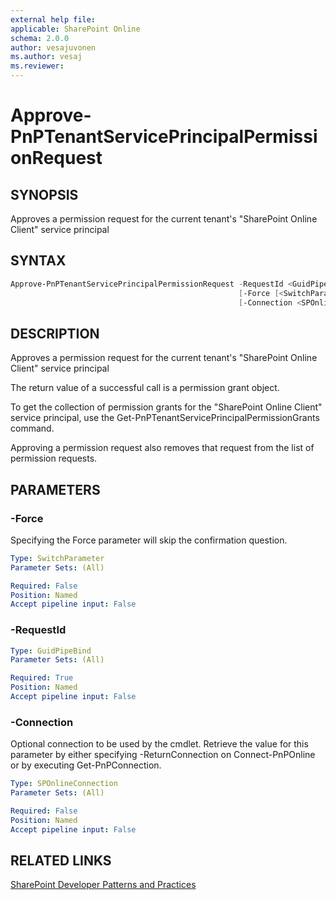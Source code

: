 ```yaml
---
external help file:
applicable: SharePoint Online
schema: 2.0.0
author: vesajuvonen
ms.author: vesaj
ms.reviewer:
---
```

# Approve-PnPTenantServicePrincipalPermissionRequest

## SYNOPSIS
Approves a permission request for the current tenant's "SharePoint Online Client" service principal

## SYNTAX 

```powershell
Approve-PnPTenantServicePrincipalPermissionRequest -RequestId <GuidPipeBind>
                                                   [-Force [<SwitchParameter>]]
                                                   [-Connection <SPOnlineConnection>]
```

## DESCRIPTION
Approves a permission request for the current tenant's "SharePoint Online Client" service principal

The return value of a successful call is a permission grant object.

To get the collection of permission grants for the "SharePoint Online Client" service principal, use the Get-PnPTenantServicePrincipalPermissionGrants command.

Approving a permission request also removes that request from the list of permission requests.

## PARAMETERS

### -Force
Specifying the Force parameter will skip the confirmation question.

```yaml
Type: SwitchParameter
Parameter Sets: (All)

Required: False
Position: Named
Accept pipeline input: False
```

### -RequestId


```yaml
Type: GuidPipeBind
Parameter Sets: (All)

Required: True
Position: Named
Accept pipeline input: False
```

### -Connection
Optional connection to be used by the cmdlet. Retrieve the value for this parameter by either specifying -ReturnConnection on Connect-PnPOnline or by executing Get-PnPConnection.

```yaml
Type: SPOnlineConnection
Parameter Sets: (All)

Required: False
Position: Named
Accept pipeline input: False
```

## RELATED LINKS

[SharePoint Developer Patterns and Practices](http://aka.ms/sppnp)
